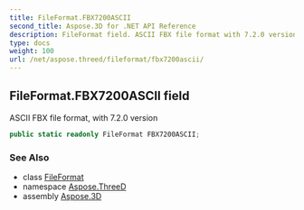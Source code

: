 ```yaml
---
title: FileFormat.FBX7200ASCII
second_title: Aspose.3D for .NET API Reference
description: FileFormat field. ASCII FBX file format with 7.2.0 version
type: docs
weight: 100
url: /net/aspose.threed/fileformat/fbx7200ascii/
---
```

## FileFormat.FBX7200ASCII field

ASCII FBX file format, with 7.2.0 version

```csharp
public static readonly FileFormat FBX7200ASCII;
```

### See Also

* class [FileFormat](../)
* namespace [Aspose.ThreeD](../../../aspose.threed/)
* assembly [Aspose.3D](../../../)


